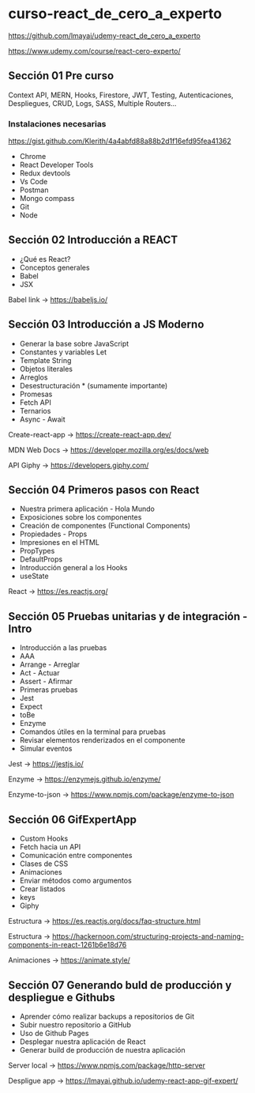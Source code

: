 # curso-react_de_cero_a_experto

https://github.com/lmayai/udemy-react_de_cero_a_experto

https://www.udemy.com/course/react-cero-experto/

## Sección 01 Pre curso

Context API, MERN, Hooks, Firestore, JWT, Testing, Autenticaciones, Despliegues, CRUD, Logs, SASS, Multiple Routers...

### Instalaciones necesarias
https://gist.github.com/Klerith/4a4abfd88a88b2d1f16efd95fea41362
- Chrome
- React Developer Tools
- Redux devtools
- Vs Code
- Postman
- Mongo compass
- Git
- Node

## Sección 02 Introducción a REACT
- ¿Qué es React?
- Conceptos generales
- Babel
- JSX

Babel link -> https://babeljs.io/

## Sección 03 Introducción a JS Moderno
- Generar la base sobre JavaScript
- Constantes y variables Let
- Template String
- Objetos literales
- Arreglos
- Desestructuración * (sumamente importante)
- Promesas
- Fetch API
- Ternarios
- Async - Await

Create-react-app -> https://create-react-app.dev/

MDN Web Docs -> https://developer.mozilla.org/es/docs/web

API Giphy -> https://developers.giphy.com/

## Sección 04 Primeros pasos con React
- Nuestra primera aplicación - Hola Mundo
- Exposiciones sobre los componentes
- Creación de componentes (Functional Components)
- Propiedades - Props
- Impresiones en el HTML
- PropTypes
- DefaultProps
- Introducción general a los Hooks
- useState

React -> https://es.reactjs.org/

## Sección 05 Pruebas unitarias y de integración - Intro
- Introducción a las pruebas
- AAA
- Arrange - Arreglar
- Act - Actuar
- Assert - Afirmar
- Primeras pruebas
- Jest
- Expect
- toBe
- Enzyme
- Comandos útiles en la terminal para pruebas
- Revisar elementos renderizados en el componente
- Simular eventos

Jest -> https://jestjs.io/

Enzyme -> https://enzymejs.github.io/enzyme/

Enzyme-to-json -> https://www.npmjs.com/package/enzyme-to-json

## Sección 06 GifExpertApp
- Custom Hooks
- Fetch hacia un API
- Comunicación entre componentes
- Clases de CSS
- Animaciones
- Enviar métodos como argumentos
- Crear listados
- keys
- Giphy

Estructura -> https://es.reactjs.org/docs/faq-structure.html

Estructura -> https://hackernoon.com/structuring-projects-and-naming-components-in-react-1261b6e18d76

Animaciones -> https://animate.style/

## Sección 07 Generando buld de producción y despliegue e Githubs
- Aprender cómo realizar backups a repositorios de Git
- Subir nuestro repositorio a GitHub
- Uso de Github Pages
- Desplegar nuestra aplicación de React
- Generar build de producción de nuestra aplicación

Server local -> https://www.npmjs.com/package/http-server

Despligue app -> https://lmayai.github.io/udemy-react-app-gif-expert/